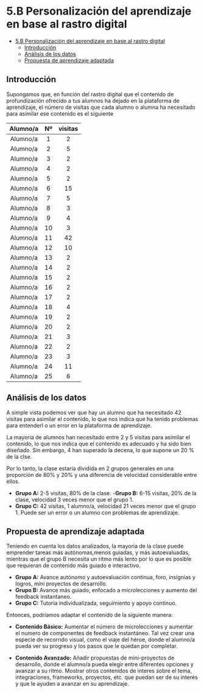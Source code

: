# 5.B Personalización del aprendizaje en base al rastro digital

- [5.B Personalización del aprendizaje en base al rastro digital](#5b-personalización-del-aprendizaje-en-base-al-rastro-digital)
  - [Introducción](#introducción)
  - [Análisis de los datos](#análisis-de-los-datos)
  - [Propuesta de aprendizaje adaptada](#propuesta-de-aprendizaje-adaptada)

## Introducción
Supongamos que, en función del rastro digital que el contenido de profundización ofrecido a tus alumnos ha dejado en la plataforma de aprendizaje, el número de visitas que cada alumno o alumna ha necesitado para asimilar ese contenido es el siguiente

| Alumno/a | 	Nº| visitas  |
|:--------:|:--:|:-------:|
| Alumno/a |  1	|2  |
| Alumno/a |  2	|5  |
| Alumno/a |  3	|2  |
| Alumno/a |  4	|2  |
| Alumno/a |  5	|2  |
| Alumno/a |  6	|15  |
| Alumno/a |  7	|5  |
| Alumno/a |  8	|3  |
| Alumno/a |  9	|4  |
| Alumno/a |  10|	3  |
| Alumno/a |  11|	42  |
| Alumno/a |  12|	10  |
| Alumno/a |  13|	2  |
| Alumno/a |  14|	2  |
| Alumno/a |  15|	2  |
| Alumno/a |  16|	2  |
| Alumno/a |  17|	2  |
| Alumno/a |  18|	4  |
| Alumno/a |  19|	2  |
| Alumno/a |  20|	2  |
| Alumno/a |  21|	3  |
| Alumno/a |  22|	2  |
| Alumno/a |  23|	3  |
| Alumno/a |  24|	11  |
| Alumno/a |  25|	6  |

## Análisis de los datos

A simple vista podemos ver que hay un alumno que ha necesitado 42 visitas para asimilar el contenido, lo que nos indica que ha tenido problemas para entenderl o un error en la plataforma de aprendizaje.

La mayoria de alumnos han necesitado entre 2 y 5 visitas para asimilar el contenido, lo que nos indica que el contenido es adecuado y ha sido bien diseñado. Sin embargo, 4 han superado la decena, lo que supone un 20 % de la clse.

Por lo tanto, la clase estaría dividida en 2 grupos generales en una proporción de 80% y 20% y una diferencia de velocidad considerable entre ellos.

- **Grupo A:** 2-5 visitas, 80% de la clase.
-**Grupo B:** 6-15 visitas, 20% de la clase, velocidad 3 veces menor que el grupo 1.
- **Grupo C:** 42 visitas, 1 alumno/a, velocidad 21 veces menor que el grupo 1. Puede ser un error o un alumno con problemas de aprendizaje.

## Propuesta de aprendizaje adaptada

Teniendo en cuenta los datos analizados, la mayoría de la clase puede emprender tareas más autónomas,menos guiadas, y más autoevaluadas, mientras que el grupo B necesita un ritmo más lento por lo que es posible que requieran de contenido más guiado e interactivo.

- **Grupo A:** Avance autónomo y autoevaluación continua, foro, insignias y logros, mini proyectos de desarrollo.
- **Grupo B:** Avance más guiado, enfocado a microlecciones y aumento del feedback instantaneo.
- **Grupo C:** Tutoría individualizada, seguimiento y apoyo continuo.

Entonces, podríamos adaptar el contenido de la siguiente manera:

- **Contenido Básico:** Aumentar el número de microlecciones y aumentar el numero de componentes de feedback instantáneo. Tal vez crear una especie de recorrido visual, como el viaje del héroe, donde el alumno/a pueda ver su progreso y los pasos que le quedan por completar.

- **Contenido Avanzado:** Añadir propuestas de mini-proyectos de desarrollo, donde el alumno/a pueda elegir entre diferentes opciones y avanzar a su ritmo. Mostrar otros contenidos de interes sobre el tema, integraciones, frameworks, proyectos, etc. que puedan ser de su interés y que le ayuden a avanzar en su aprendizaje.